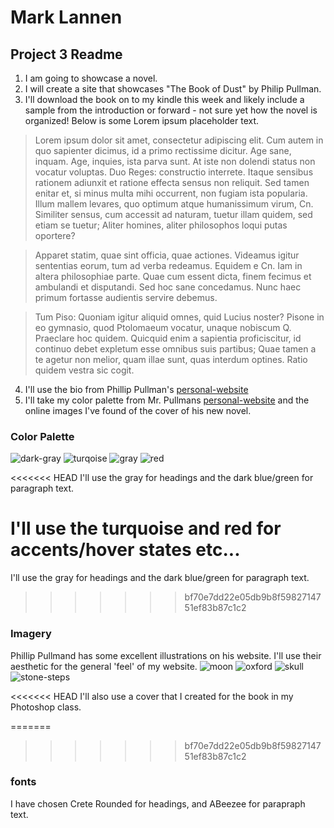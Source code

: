 # Mark Lannen
## Project 3 Readme
1. I am going to showcase a novel.
2. I will create a site that showcases "The Book of Dust" by Philip Pullman.
3. I'll download the book on to my kindle this week and likely include a sample from the introduction or forward - not sure yet how the novel is organized! Below is some Lorem ipsum placeholder text.

>Lorem ipsum dolor sit amet, consectetur adipiscing elit. Cum autem in quo sapienter dicimus, id a primo rectissime dicitur. Age sane, inquam. Age, inquies, ista parva sunt. At iste non dolendi status non vocatur voluptas. Duo Reges: constructio interrete. Itaque sensibus rationem adiunxit et ratione effecta sensus non reliquit. Sed tamen enitar et, si minus multa mihi occurrent, non fugiam ista popularia. Illum mallem levares, quo optimum atque humanissimum virum, Cn. Similiter sensus, cum accessit ad naturam, tuetur illam quidem, sed etiam se tuetur; Aliter homines, aliter philosophos loqui putas oportere?

>Apparet statim, quae sint officia, quae actiones. Videamus igitur sententias eorum, tum ad verba redeamus. Equidem e Cn. Iam in altera philosophiae parte. Quae cum essent dicta, finem fecimus et ambulandi et disputandi. Sed hoc sane concedamus. Nunc haec primum fortasse audientis servire debemus.

>Tum Piso: Quoniam igitur aliquid omnes, quid Lucius noster? Pisone in eo gymnasio, quod Ptolomaeum vocatur, unaque nobiscum Q. Praeclare hoc quidem. Quicquid enim a sapientia proficiscitur, id continuo debet expletum esse omnibus suis partibus; Quae tamen a te agetur non melior, quam illae sunt, quas interdum optines. Ratio quidem vestra sic cogit.

4. I'll use the bio from Phillip Pullman's [personal-website](http://www.philip-pullman.com/about)
5. I'll take my color palette from Mr. Pullmans [personal-website](http://www.philip-pullman.com/about) and the online images I've found of the cover of his new novel.

### Color Palette

![dark-gray](https://github.com/MarkLannenUM/web-dev-hw/blob/master/project-3/color_pallete-001816-8.png)
![turqoise](https://github.com/MarkLannenUM/web-dev-hw/blob/master/project-3/color_pallete-b1e8eb-8.png)
![gray](https://github.com/MarkLannenUM/web-dev-hw/blob/master/project-3/color_pallete-b7b7b7-8.png)
![red](https://github.com/MarkLannenUM/web-dev-hw/blob/master/project-3/color_pallete-c70015-8.png)

<<<<<<< HEAD
I'll use the gray for headings and the dark blue/green for paragraph text.

I'll use the turquoise and red for accents/hover states etc...
=======
I'll use the gray for headings and the dark blue/green for paragraph text. 
>>>>>>> bf70e7dd22e05db9b8f5982714751ef83b87c1c2

### Imagery

Phillip Pullmand has some excellent illustrations on his website. I'll use their aesthetic for the general 'feel' of my website.
![moon](https://github.com/MarkLannenUM/web-dev-hw/blob/master/project-3/moon.JPG)
![oxford](https://github.com/MarkLannenUM/web-dev-hw/blob/master/project-3/oxford-1.JPG)
![skull](https://github.com/MarkLannenUM/web-dev-hw/blob/master/project-3/skull.JPG)
![stone-steps](https://github.com/MarkLannenUM/web-dev-hw/blob/master/project-3/stone-steps.JPG)

<<<<<<< HEAD
I'll also use a cover that I created for the book in my Photoshop class.


=======
>>>>>>> bf70e7dd22e05db9b8f5982714751ef83b87c1c2
### fonts

I have chosen Crete Rounded for headings, and ABeezee for parapraph text.
